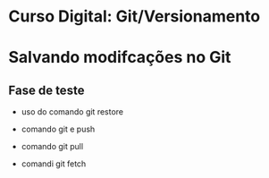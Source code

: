 # Curso Digital: Git/Versionamento

# Salvando modifcações no Git

## Fase de teste

* uso do comando git restore

* comando git e push
* comando git pull
* comandi git fetch
  
